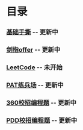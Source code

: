 # 目录

### [基础手撕](https://github.com/anliux/PracticePool/tree/master/base) -- 更新中
### [剑指offer](https://github.com/anliux/PracticePool/tree/master/jzoffer) -- 更新中
### [LeetCode](https://github.com/anliux/PracticePool/tree/master/LeetCode) -- 未开始
### [PAT练兵场](https://github.com/anliux/PracticePool/tree/master/PAT) -- 更新中
### [360校招编程题](https://github.com/anliux/PracticePool/tree/master/360campus) -- 更新中
### [PDD校招编程题](https://github.com/anliux/PracticePool/tree/master/pdd) -- 更新中

